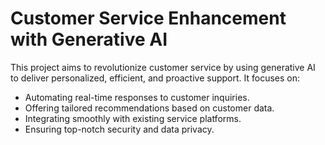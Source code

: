 # Customer Service Enhancement with Generative AI

This project aims to revolutionize customer service by using generative AI to deliver personalized, efficient, and proactive support. It focuses on:

- Automating real-time responses to customer inquiries.
- Offering tailored recommendations based on customer data.
- Integrating smoothly with existing service platforms.
- Ensuring top-notch security and data privacy.
